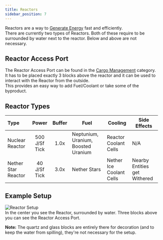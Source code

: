 ```yaml
---
title: Reactors
sidebar_position: 7
---
```


Reactors are a way to [Generate Energy](../Electric-Machines.md) fast and efficiently.  
There are currently two types of Reactors. Both of these require to be surrounded by water next to the reactor. Below and above are not necessary.  

## Reactor Access Port

The Reactor Access Port can be found in the [Cargo Management](../../Cargo-Management/Cargo-Management.md) category.  
It has to be placed exactly 3 blocks above the reactor and it can be used to interact with the Reactor from the outside.  
This provides an easy way to add Fuel/Coolant or take some of the byproduct.

## Reactor Types

| Type                 | Power          | Buffer | Fuel                                | Cooling                  | Side Effects                 |
| :------------------  | :------------: | :----: | ----------------------------------- | ------------------------ | ---------------------------- |
| Nuclear Reactor      | 500 J/Sf Tick  |  1.0x  | Neptunium, Uranium, Boosted Uranium | Reactor Coolant Cells    | N/A                          |
| Nether Star Reactor  | 40 J/Sf Tick   |  3.0x  | Nether Stars                        | Nether Ice Coolant Cells | Nearby Entities get Withered |

## Example Setup

![Reactor Setup](https://raw.githubusercontent.com/TheBusyBiscuit/Slimefun4-Wiki/master/images/multiblock-reactor.png)  
In the center you see the Reactor, surrounded by water. Three blocks above you can see the Reactor Access Port.

**Note:** The quartz and glass blocks are entirely there for decoration (and to keep the water from spilling), they're not necessary for the setup.

